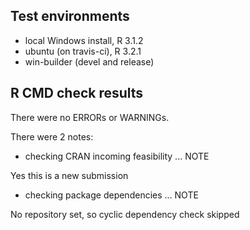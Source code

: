 ## Test environments
* local Windows install, R 3.1.2
* ubuntu (on travis-ci), R 3.2.1
* win-builder (devel and release)

## R CMD check results
There were no ERRORs or WARNINGs.

There were 2 notes:

* checking CRAN incoming feasibility ... NOTE

Yes this is a new submission

* checking package dependencies ... NOTE
  
No repository set, so cyclic dependency check skipped
